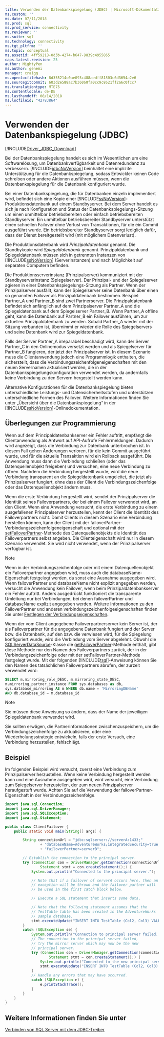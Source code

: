 ```yaml
---
title: Verwenden der Datenbankspiegelung (JDBC) | Microsoft-Dokumentation
ms.custom: ''
ms.date: 07/11/2018
ms.prod: sql
ms.prod_service: connectivity
ms.reviewer: ''
ms.suite: sql
ms.technology: connectivity
ms.tgt_pltfrm: ''
ms.topic: conceptual
ms.assetid: 4ff59218-0d3b-4274-b647-9839c4955865
caps.latest.revision: 25
author: MightyPen
ms.author: genemi
manager: craigg
ms.openlocfilehash: 8d355214c0ae093c488aedff81803c6d3654a2e6
ms.sourcegitcommit: 603d2e588ac7b36060fa0cc9c8621ff2a6c0fcc7
ms.translationtype: MTE75
ms.contentlocale: de-DE
ms.lasthandoff: 08/14/2018
ms.locfileid: "42783864"
---
```

# <a name="using-database-mirroring-jdbc"></a>Verwenden der Datenbankspiegelung (JDBC)

[!INCLUDE[Driver_JDBC_Download](../../includes/driver_jdbc_download.md)]

Bei der Datenbankspiegelung handelt es sich im Wesentlichen um eine Softwarelösung, um Datenbankverfügbarkeit und Datenredundanz zu verbessern. [!INCLUDE[jdbcNoVersion](../../includes/jdbcnoversion_md.md)] beinhaltet eine implizite Unterstützung für die Datenbankspiegelung, sodass Entwickler keinen Code schreiben oder andere Aktionen ausführen müssen, wenn die Datenbankspiegelung für die Datenbank konfiguriert wurde.

Bei einer Datenbankspiegelung, die für Datenbanken einzeln implementiert wird, befindet sich eine Kopie einer [!INCLUDE[ssNoVersion](../../includes/ssnoversion-md.md)]-Produktionsdatenbank auf einem Standbyserver. Bei dem Server handelt es sich je nach Konfiguration und Status der Datenbankspiegelungs-Sitzung um einen unmittelbar betriebsbereiten oder einfach betriebsbereiten Standbyserver. Ein unmittelbar betriebsbereiter Standbyserver unterstützt einen schnellen Failover ohne Verlust von Transaktionen, für die ein Commit ausgeführt wurde. Ein betriebsbereiter Standbyserver sorgt lediglich dafür, dass der Dienst bereitgestellt wird (mit möglichem Datenverlust).

Die Produktionsdatenbank wird _Prinzipaldatenbank_ genannt. Die Standbykopie wird _Spiegeldatenbank_ genannt. Prinzipaldatenbank und Spiegeldatenbank müssen sich in getrennten Instanzen von [!INCLUDE[ssNoVersion](../../includes/ssnoversion-md.md)] (Serverinstanzen) und nach Möglichkeit auf separaten Computern befinden.

Die Produktionsserverinstanz (Prinzipalserver) kommuniziert mit der Standbyserverinstanz (Spiegelserver). Der Prinzipal- und der Spiegelserver agieren in einer Datenbankspiegelungs-Sitzung als Partner. Wenn der Prinzipalserver ausfällt, kann der Spiegelserver seine Datenbank über einen so genannten _Failover_ als Prinzipaldatenbank bestimmen. Beispiel: Partner_A und Partner_B sind zwei Partnerserver. Die Prinzipaldatenbank befindet sich anfänglich auf dem Prinzipalserver Partner_A und die Spiegeldatenbank auf dem Spiegelserver Partner_B. Wenn Partner_A offline geht, kann die Datenbank auf Partner_B ein Failover ausführen, um zur aktuellen Prinzipaldatenbank zu werden. Sobald Partner_A wieder mit der Sitzung verbunden ist, übernimmt er wieder die Rolle des Spiegelservers und seine Datenbank wird zur Spiegeldatenbank.

Falls der Server Partner_A irreparabel beschädigt wird, kann der Server Partner_C in den Onlinemodus versetzt werden und als Spiegelserver für Partner_B fungieren, der jetzt der Prinzipalserver ist. In diesem Szenario muss die Clientanwendung jedoch eine Programmlogik enthalten, die sicherstellt, dass die Verbindungszeichenfolgeneigenschaften mit den neuen Servernamen aktualisiert werden, die in der Datenbankspiegelungskonfiguration verwendet werden, da andernfalls keine Verbindung zu den Servern hergestellt werden kann.

Alternative Konfigurationen für die Datenbankspiegelung bieten unterschiedliche Leistungs- und Datensicherheitsstufen und unterstützen unterschiedliche Formen des Failover. Weitere Informationen finden Sie unter „Übersicht über die Datenbankspiegelung“ in der [!INCLUDE[ssNoVersion](../../includes/ssnoversion-md.md)]-Onlinedokumentation.

## <a name="programming-considerations"></a>Überlegungen zur Programmierung

Wenn auf dem Prinzipaldatenbankserver ein Fehler auftritt, empfängt die Clientanwendung als Antwort auf API-Aufrufe Fehlermeldungen. Dadurch wird angezeigt, dass die Verbindung zur Datenbank unterbrochen ist. In diesem Fall gehen Änderungen verloren, für die kein Commit ausgeführt wurde, und für die aktuelle Transaktion wird ein Rollback ausgeführt. Die Anwendung muss dann die Verbindung schließen (oder das Datenquellenobjekt freigeben) und versuchen, eine neue Verbindung zu öffnen. Nachdem die Verbindung hergestellt wurde, wird die neue Verbindung transparent an die Spiegeldatenbank umgeleitet, die jetzt als Prinzipalserver fungiert, ohne dass der Client die Verbindungszeichenfolge oder das Datenquellenobjekt ändern muss.

Wenn die erste Verbindung hergestellt wird, sendet der Prinzipalserver die Identität seines Failoverpartners, der bei einem Failover verwendet wird, an den Client. Wenn eine Anwendung versucht, die erste Verbindung zu einem ausgefallenen Prinzipalserver herzustellen, kennt der Client die Identität des Failoverpartners nicht. Damit Clients in diesem Szenario eine Verbindung herstellen können, kann der Client mit der failoverPartner-Verbindungszeichenfolgeneigenschaft und optional mit der [setFailoverPartner](../../connect/jdbc/reference/setfailoverpartner-method-sqlserverdatasource.md)-Methode des Datenquellenobjekts die Identität des Failoverpartners selbst angeben. Die Clienteigenschaft wird nur in diesem Szenario verwendet. Sie wird nicht verwendet, wenn der Prinzipalserver verfügbar ist.

> [!NOTE]  
> Wenn in der Verbindungszeichenfolge oder mit einem Datenquellenobjekt ein Failoverpartner angegeben wird, muss auch die databaseName-Eigenschaft festgelegt werden, da sonst eine Ausnahme ausgegeben wird. Wenn failoverPartner und databaseName nicht explizit angegeben werden, versucht die Anwendung kein Failover, wenn beim Prinzipaldatenbankserver ein Fehler auftritt. Anders ausgedrückt funktioniert die transparente Umleitung nur bei Verbindungen, bei denen failoverPartner und databaseName explizit angegeben werden. Weitere Informationen zu den FailoverPartner und anderen verbindungszeichenfolgeeigenschaften finden Sie unter [Festlegen der Verbindungseigenschaften](../../connect/jdbc/setting-the-connection-properties.md).

Wenn der vom Client angegebene Failoverpartnerserver kein Server ist, der als Failoverpartner für die angegebene Datenbank fungiert und der Server bzw. die Datenbank, auf den bzw. die verwiesen wird, für die Spiegelung konfiguriert wurde, wird die Verbindung vom Server abgelehnt. Obwohl die [SQLServerDataSource](../../connect/jdbc/reference/sqlserverdatasource-class.md)-Klasse die [getFailoverPartner](../../connect/jdbc/reference/getfailoverpartner-method-sqlserverdatasource.md)-Methode enthält, gibt diese Methode nur den Namen des Failoverpartners zurück, der in der Verbindungszeichenfolge oder mit der setFailoverPartner-Methode festgelegt wurde. Mit der folgenden [!INCLUDE[tsql](../../includes/tsql-md.md)]-Anweisung können Sie den Namen des tatsächlichen Failoverpartners abrufen, der zurzeit verwendet wird:

```sql
SELECT m.mirroring_role_DESC, m.mirroring_state_DESC,  
m.mirroring_partner_instance FROM sys.databases as db,  
sys.database_mirroring AS m WHERE db.name = 'MirroringDBName'  
AND db.database_id = m.database_id  
```

> [!NOTE]  
> Sie müssen diese Anweisung so ändern, dass der Name der jeweiligen Spiegeldatenbank verwendet wird.

Sie sollten erwägen, die Partnerinformationen zwischenzuspeichern, um die Verbindungszeichenfolge zu aktualisieren, oder eine Wiederholungsstrategie entwickeln, falls der erste Versuch, eine Verbindung herzustellen, fehlschlägt.

## <a name="example"></a>Beispiel

Im folgenden Beispiel wird versucht, zuerst eine Verbindung zum Prinzipalserver herzustellen. Wenn keine Verbindung hergestellt werden kann und eine Ausnahme ausgegeben wird, wird versucht, eine Verbindung zum Spiegelserver herzustellen, der zum neuen Prinzipalserver heraufgestuft wurde. Achten Sie auf die Verwendung der failoverPartner-Eigenschaft in der Verbindungszeichenfolge.

```java
import java.sql.Connection;
import java.sql.DriverManager;
import java.sql.SQLException;
import java.sql.Statement;

public class ClientFailover {
    public static void main(String[] args) {

        String connectionUrl = "jdbc:sqlserver://serverA:1433;"
                + "databaseName=AdventureWorks;integratedSecurity=true;"
                + "failoverPartner=serverB";

        // Establish the connection to the principal server.
        try (Connection con = DriverManager.getConnection(connectionUrl);
                Statement stmt = con.createStatement();) {
            System.out.println("Connected to the principal server.");

            // Note that if a failover of serverA occurs here, then an
            // exception will be thrown and the failover partner will
            // be used in the first catch block below.

            // Execute a SQL statement that inserts some data.

            // Note that the following statement assumes that the
            // TestTable table has been created in the AdventureWorks
            // sample database.
            stmt.executeUpdate("INSERT INTO TestTable (Col2, Col3) VALUES ('a', 10)");
        }
        catch (SQLException se) {
            System.out.println("Connection to principal server failed, " + "trying the mirror server.");
            // The connection to the principal server failed,
            // try the mirror server which may now be the new
            // principal server.
            try (Connection con = DriverManager.getConnection(connectionUrl);
                    Statement stmt = con.createStatement();) {
                System.out.println("Connected to the new principal server.");
                stmt.executeUpdate("INSERT INTO TestTable (Col2, Col3) VALUES ('a', 10)");
            }
            // Handle any errors that may have occurred.
            catch (SQLException e) {
                e.printStackTrace();
            }
        }
    }
}
```

## <a name="see-also"></a>Weitere Informationen finden Sie unter

[Verbinden von SQL Server mit dem JDBC-Treiber](../../connect/jdbc/connecting-to-sql-server-with-the-jdbc-driver.md)
